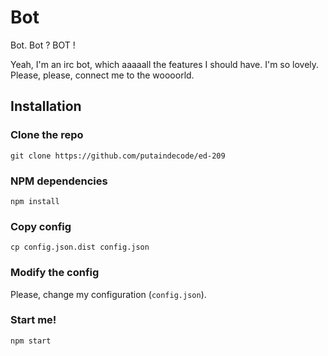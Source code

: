 Bot
===

Bot. Bot ? BOT !

Yeah, I'm an irc bot, which aaaaall the features I should have. I'm so lovely. Please, please, connect me to the woooorld.

## Installation

### Clone the repo

    git clone https://github.com/putaindecode/ed-209

### NPM dependencies

    npm install

### Copy config

    cp config.json.dist config.json

### Modify the config

Please, change my configuration (`config.json`).

### Start me!

    npm start

